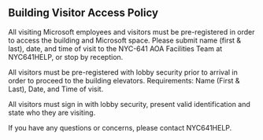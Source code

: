 ## Building Visitor Access Policy
All visiting Microsoft employees and visitors must be pre-registered in order to access the building and Microsoft space. Please submit name (first & last), date, and time of visit to the NYC-641 AOA Facilities Team at NYC641HELP, or stop by reception.

All visitors must be pre-registered with lobby security prior to arrival in order to proceed to the building elevators.
Requirements: Name (First & Last), Date, and Time of visit.

All visitors must sign in with lobby security, present valid identification and state who they are visiting.
 
If you have any questions or concerns, please contact NYC641HELP.
 
